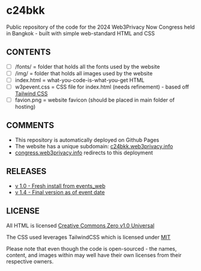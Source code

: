 # c24bkk

Public repository of the code for the 2024 Web3Privacy Now Congress held in Bangkok -  built with simple web-standard HTML and CSS

## CONTENTS

- [ ] /fonts/            =  folder that holds all the fonts used by the website
- [ ] /img/              =  folder that holds all images used by the website
- [ ] index.html         =  what-you-code-is-what-you-get HTML
- [ ] w3pevent.css       =  CSS file for index.html (needs refinement) - based off [Tailwind CSS](https://tailwindcss.com/)
- [ ] favion.png         =  website favicon (should be placed in main folder of hosting)

## COMMENTS

- This repository is automatically deployed on Github Pages 
- The website has a unique subdomain: [c24bkk.web3privacy.info](https://c24bkk.web3privacy.info/)
- [congress.web3privacy.info](https://congress.web3privacy.info/) redirects to this deployment

## RELEASES

- [v 1.0 - Fresh install from events_web](https://github.com/web3privacy/s25prg/releases/tag/v1.0)
- [v 1.4 - Final version as of event date](https://github.com/web3privacy/c24bkk/releases/tag/1.4)
 
## LICENSE

All HTML is licensed [Creative Commons Zero v1.0 Universal](https://creativecommons.org/publicdomain/zero/1.0/)

The CSS used leverages TailwindCSS which is licensed under [MIT](https://github.com/tailwindlabs/tailwindcss/blob/next/LICENSE)

Please note that even though the code is open-sourced - the names, content, and images within may well have their own licenses from their respective owners.

